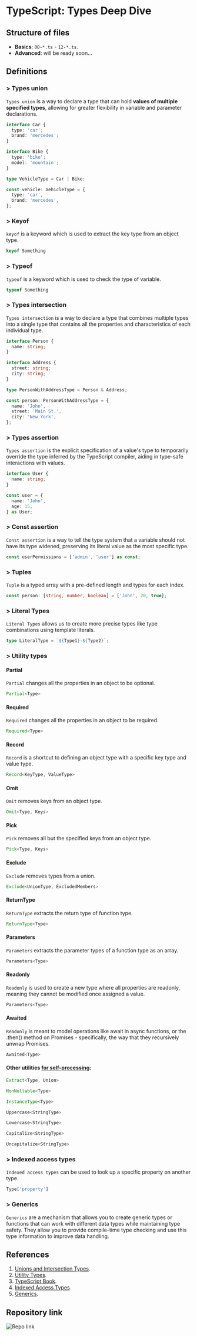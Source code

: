 # TypeScript: Types Deep Dive

## Structure of files

- **Basics**: `00-*.ts` - `12-*.ts`.
- **Advanced**: will be ready soon...

## Definitions

### \> Types union

`Types union` is a way to declare a type that can hold **values of multiple specified types**, allowing for greater
flexibility in variable and parameter declarations.

```typescript
interface Car {
  type: 'car';
  brand: 'mercedes';
}

interface Bike {
  type: 'bike';
  model: 'mountain';
}

type VehicleType = Car | Bike;

const vehicle: VehicleType = {
  type: 'car',
  brand: 'mercedes',
};
```

### \> Keyof

`keyof` is a keyword which is used to extract the key type from an object type.

```typescript
keyof Something
```

### \> Typeof

`typeof` is a keyword which is used to check the type of variable.

```typescript
typeof Something
```

### \> Types intersection

`Types intersection` is a way to declare a type that combines multiple types into a single type that contains all the
properties and characteristics of each individual type.

```typescript
interface Person {
  name: string;
}

interface Address {
  street: string;
  city: string;
}

type PersonWithAddressType = Person & Address;

const person: PersonWithAddressType = {
  name: 'John',
  street: 'Main St.',
  city: 'New York',
};
```

### \> Types assertion

`Types assertion`  is the explicit specification of a value's type to temporarily override the type inferred by the
TypeScript compiler, aiding in type-safe interactions with values.

```typescript
interface User {
  name: string;
}

const user = {
  name: 'John',
  age: 15,
} as User;
```

### \> Const assertion

`Const assertion` is a way to tell the type system that a variable should not have its type widened,
preserving its literal value as the most specific type.

```typescript
const userPermissions = ['admin', 'user'] as const;
```

### \> Tuples

`Tuple` is a typed array with a pre-defined length and types for each index.

```typescript
const person: [string, number, boolean] = ['John', 20, true];
```

### \> Literal Types

`Literal Types` allows us to create more precise types like type combinations using template literals.

```typescript
type LiteralType = `${Type1}-${Type2}`;
```

### \> Utility types

#### Partial

`Partial` changes all the properties in an object to be optional.

```typescript
Partial<Type>
```

#### Required

`Required` changes all the properties in an object to be required.

```typescript
Required<Type>
```

#### Record

`Record` is a shortcut to defining an object type with a specific key type and value type.

```typescript
Record<KeyType, ValueType>
```

#### Omit

`Omit` removes keys from an object type.

```typescript
Omit<Type, Keys>
```

#### Pick

`Pick` removes all but the specified keys from an object type.

```typescript
Pick<Type, Keys>
```

#### Exclude

`Exclude` removes types from a union.

```typescript
Exclude<UnionType, ExcludedMembers>
```

#### ReturnType

`ReturnType` extracts the return type of function type.

```typescript
ReturnType<Type>
```

#### Parameters

`Parameters` extracts the parameter types of a function type as an array.

```typescript
Parameters<Type>
```

#### Readonly

`Readonly` is used to create a new type where all properties are readonly, meaning they cannot be modified once assigned
a value.

```typescript
Parameters<Type>
```

#### Awaited

`Readonly` is meant to model operations like await in async functions, or the .then() method on Promises - specifically,
the way that they recursively unwrap Promises.

```typescript
Awaited<Type>
```

#### Other utilities <ins>for self-processing</ins>:
```typescript
Extract<Type, Union>
```

```typescript
NonNullable<Type>
```

```typescript
InstanceType<Type>
```

```typescript
Uppercase<StringType>
```

```typescript
Lowercase<StringType>
```

```typescript
Capitalize<StringType>
```

```typescript
Uncapitalize<StringType>
```

### \> Indexed access types

`Indexed access types` can be used to look up a specific property on another type.

```typescript
Type['property']
```

### \> Generics

`Generics` are a mechanism that allows you to create generic types or functions that can work with different data types
while maintaining type safety. They allow you to provide compile-time type checking and use this type information to
improve data handling.

## References

1. [Unions and Intersection Types](https://www.typescriptlang.org/docs/handbook/unions-and-intersections.html).
2. [Utility Types](https://www.typescriptlang.org/docs/handbook/utility-types.html).
3. [TypeScript Book](https://github.com/gibbok/typescript-book).
4. [Indexed Access Types](https://www.typescriptlang.org/docs/handbook/2/indexed-access-types.html).
5. [Generics](https://www.typescriptlang.org/docs/handbook/2/generics.html).

## Repository link

![Repo link](./images/qr-code.png)
